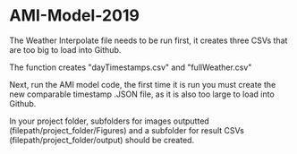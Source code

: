 # AMI-Model-2019


The Weather Interpolate file needs to be run first, it creates three CSVs that are too big to load into Github. 

The function creates "dayTimestamps.csv" and "fullWeather.csv" 

Next, run the AMI model code, the first time it is run you must create the new comparable timestamp .JSON file, as it is also too large to load into Github.

In your project folder, subfolders for images outputted (filepath/project_folder/Figures) and a subfolder for result CSVs (filepath/project_folder/output) should be created. 
